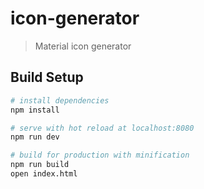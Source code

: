 # icon-generator

> Material icon generator

## Build Setup

``` bash
# install dependencies
npm install

# serve with hot reload at localhost:8080
npm run dev

# build for production with minification
npm run build
open index.html
```

